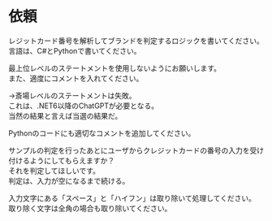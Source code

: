 ﻿# 依頼
レジットカード番号を解析してブランドを判定するロジックを書いてください。  
言語は、C#とPythonで書いてください。  


最上位レベルのステートメントを使用しないようにお願いします。  
また、適度にコメントを入れてください。  

→斎場レベルのステートメントは失敗。  
これは、.NET6以降のChatGPTが必要となる。  
当然の結果と言えば当選の結果だ。  


Pythonのコードにも適切なコメントを追加してください。  

サンプルの判定を行ったあとにユーザからクレジットカードの番号の入力を受け付けるようにしてもらえますか？  
それを判定してほしいです。  
判定は、入力が空になるまで続ける。  


入力文字にある「スペース」と「ハイフン」は取り除いて処理してください。  
取り除く文字は全角の場合も取り除いてください。  

